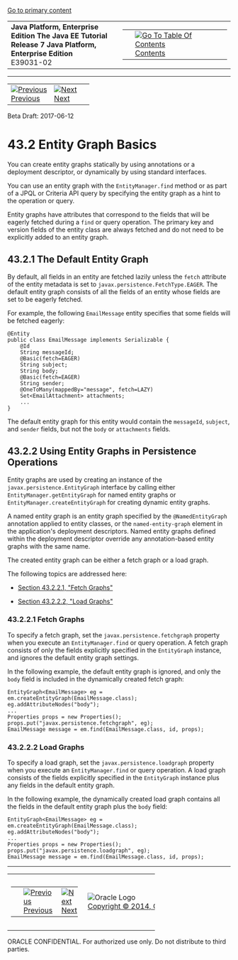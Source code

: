 [Go to primary content](#BEGIN)

<table>
<colgroup>
<col width="50%" />
<col width="50%" />
</colgroup>
<tbody>
<tr class="odd">
<td><strong>Java Platform, Enterprise Edition The Java EE Tutorial</strong><br />
<strong>Release 7 Java Platform, Enterprise Edition</strong><br />
E39031-02</td>
<td><table>
<tbody>
<tr class="odd">
<td> </td>
<td><a href="toc.htm"><img src="../../dcommon/gifs/toc.gif" alt="Go To Table Of Contents" /><br />
<span class="icon">Contents</span></a></td>
</tr>
</tbody>
</table></td>
</tr>
</tbody>
</table>

-----

<table>
<tbody>
<tr class="odd">
<td><a href="persistence-entitygraphs001.htm"><img src="../../dcommon/gifs/leftnav.gif" alt="Previous" /><br />
<span class="icon">Previous</span></a> </td>
<td><a href="persistence-entitygraphs003.htm"><img src="../../dcommon/gifs/rightnav.gif" alt="Next" /><br />
<span class="icon">Next</span></a></td>
<td> </td>
</tr>
</tbody>
</table>

Beta Draft: 2017-06-12

# 43.2 Entity Graph Basics

You can create entity graphs statically by using annotations or a
deployment descriptor, or dynamically by using standard interfaces.

You can use an entity graph with the `EntityManager.find` method or as
part of a JPQL or Criteria API query by specifying the entity graph as a
hint to the operation or query.

Entity graphs have attributes that correspond to the fields that will be
eagerly fetched during a `find` or query operation. The primary key and
version fields of the entity class are always fetched and do not need to
be explicitly added to an entity graph.

## 43.2.1 The Default Entity Graph

By default, all fields in an entity are fetched lazily unless the
`fetch` attribute of the entity metadata is set to
`javax.persistence.FetchType.EAGER`. The default entity graph consists
of all the fields of an entity whose fields are set to be eagerly
fetched.

For example, the following `EmailMessage` entity specifies that some
fields will be fetched eagerly:

``` oac_no_warn
@Entity
public class EmailMessage implements Serializable {
    @Id
    String messageId;
    @Basic(fetch=EAGER)
    String subject;
    String body;
    @Basic(fetch=EAGER)
    String sender;
    @OneToMany(mappedBy="message", fetch=LAZY)
    Set<EmailAttachment> attachments;
    ...
}
```

The default entity graph for this entity would contain the `messageId`,
`subject`, and `sender` fields, but not the `body` or `attachments`
fields.

## 43.2.2 Using Entity Graphs in Persistence Operations

Entity graphs are used by creating an instance of the
`javax.persistence.EntityGraph` interface by calling either
`EntityManager.getEntityGraph` for named entity graphs or
`EntityManager.createEntityGraph` for creating dynamic entity graphs.

A named entity graph is an entity graph specified by the
`@NamedEntityGraph` annotation applied to entity classes, or the
`named-entity-graph` element in the application's deployment
descriptors. Named entity graphs defined within the deployment
descriptor override any annotation-based entity graphs with the same
name.

The created entity graph can be either a fetch graph or a load graph.

The following topics are addressed here:

  - [Section 43.2.2.1, "Fetch Graphs"](#BABGEFCG)

  - [Section 43.2.2.2, "Load Graphs"](#BABHJBHG)

### 43.2.2.1 Fetch Graphs

To specify a fetch graph, set the `javax.persistence.fetchgraph`
property when you execute an `EntityManager.find` or query operation. A
fetch graph consists of only the fields explicitly specified in the
`EntityGraph` instance, and ignores the default entity graph settings.

In the following example, the default entity graph is ignored, and only
the `body` field is included in the dynamically created fetch graph:

``` oac_no_warn
EntityGraph<EmailMessage> eg = em.createEntityGraph(EmailMessage.class);
eg.addAttributeNodes("body");
...
Properties props = new Properties();
props.put("javax.persistence.fetchgraph", eg);
EmailMessage message = em.find(EmailMessage.class, id, props);
```

### 43.2.2.2 Load Graphs

To specify a load graph, set the `javax.persistence.loadgraph` property
when you execute an `EntityManager.find` or query operation. A load
graph consists of the fields explicitly specified in the `EntityGraph`
instance plus any fields in the default entity graph.

In the following example, the dynamically created load graph contains
all the fields in the default entity graph plus the `body` field:

``` oac_no_warn
EntityGraph<EmailMessage> eg = em.createEntityGraph(EmailMessage.class);
eg.addAttributeNodes("body");
...
Properties props = new Properties();
props.put("javax.persistence.loadgraph", eg);
EmailMessage message = em.find(EmailMessage.class, id, props);
```

-----

<table style="width:66%;">
<colgroup>
<col width="33%" />
<col width="0%" />
<col width="33%" />
</colgroup>
<tbody>
<tr class="odd">
<td><table style="width:96%;">
<colgroup>
<col width="0%" />
<col width="48%" />
<col width="48%" />
</colgroup>
<tbody>
<tr class="odd">
<td> </td>
<td><a href="persistence-entitygraphs001.htm"><img src="../../dcommon/gifs/leftnav.gif" alt="Previous" /><br />
<span class="icon">Previous</span></a> </td>
<td><a href="persistence-entitygraphs003.htm"><img src="../../dcommon/gifs/rightnav.gif" alt="Next" /><br />
<span class="icon">Next</span></a></td>
</tr>
</tbody>
</table></td>
<td><img src="../../dcommon/gifs/oracle.gif" alt="Oracle Logo" class="copyrightlogo" /> <a href="../../dcommon/html/cpyr.htm"><br />
<span class="copyrightlogo">Copyright © 2014, Oracle and/or its affiliates. All rights reserved.</span></a></td>
<td><table>
<tbody>
<tr class="odd">
<td> </td>
<td><a href="toc.htm"><img src="../../dcommon/gifs/toc.gif" alt="Go To Table Of Contents" /><br />
<span class="icon">Contents</span></a></td>
</tr>
</tbody>
</table></td>
</tr>
</tbody>
</table>

ORACLE CONFIDENTIAL. For authorized use only. Do not distribute to third parties.
